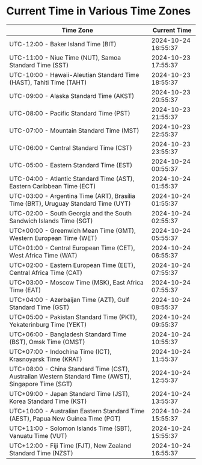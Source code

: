 # Current Time in Various Time Zones

| Time Zone | Current Time |
|-----------|--------------|
| UTC-12:00 - Baker Island Time (BIT) | 2024-10-24 16:55:37 |
| UTC-11:00 - Niue Time (NUT), Samoa Standard Time (SST) | 2024-10-23 17:55:37 |
| UTC-10:00 - Hawaii-Aleutian Standard Time (HAST), Tahiti Time (TAHT) | 2024-10-23 18:55:37 |
| UTC-09:00 - Alaska Standard Time (AKST) | 2024-10-23 20:55:37 |
| UTC-08:00 - Pacific Standard Time (PST) | 2024-10-23 21:55:37 |
| UTC-07:00 - Mountain Standard Time (MST) | 2024-10-23 22:55:37 |
| UTC-06:00 - Central Standard Time (CST) | 2024-10-23 23:55:37 |
| UTC-05:00 - Eastern Standard Time (EST) | 2024-10-24 00:55:37 |
| UTC-04:00 - Atlantic Standard Time (AST), Eastern Caribbean Time (ECT) | 2024-10-24 01:55:37 |
| UTC-03:00 - Argentina Time (ART), Brasília Time (BRT), Uruguay Standard Time (UYT) | 2024-10-24 01:55:37 |
| UTC-02:00 - South Georgia and the South Sandwich Islands Time (SGT) | 2024-10-24 02:55:37 |
| UTC±00:00 - Greenwich Mean Time (GMT), Western European Time (WET) | 2024-10-24 05:55:37 |
| UTC+01:00 - Central European Time (CET), West Africa Time (WAT) | 2024-10-24 06:55:37 |
| UTC+02:00 - Eastern European Time (EET), Central Africa Time (CAT) | 2024-10-24 07:55:37 |
| UTC+03:00 - Moscow Time (MSK), East Africa Time (EAT) | 2024-10-24 07:55:37 |
| UTC+04:00 - Azerbaijan Time (AZT), Gulf Standard Time (GST) | 2024-10-24 08:55:37 |
| UTC+05:00 - Pakistan Standard Time (PKT), Yekaterinburg Time (YEKT) | 2024-10-24 09:55:37 |
| UTC+06:00 - Bangladesh Standard Time (BST), Omsk Time (OMST) | 2024-10-24 10:55:37 |
| UTC+07:00 - Indochina Time (ICT), Krasnoyarsk Time (KRAT) | 2024-10-24 11:55:37 |
| UTC+08:00 - China Standard Time (CST), Australian Western Standard Time (AWST), Singapore Time (SGT) | 2024-10-24 12:55:37 |
| UTC+09:00 - Japan Standard Time (JST), Korea Standard Time (KST) | 2024-10-24 13:55:37 |
| UTC+10:00 - Australian Eastern Standard Time (AEST), Papua New Guinea Time (PGT) | 2024-10-24 15:55:37 |
| UTC+11:00 - Solomon Islands Time (SBT), Vanuatu Time (VUT) | 2024-10-24 15:55:37 |
| UTC+12:00 - Fiji Time (FJT), New Zealand Standard Time (NZST) | 2024-10-24 16:55:37 |
